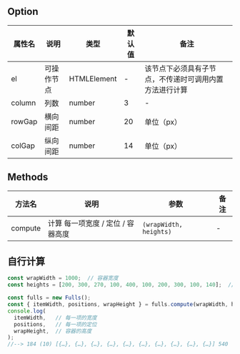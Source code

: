 
## Option

| 属性名 | 说明 | 类型 | 默认值 | 备注 |
| --- | --- | --- | --- | --- |
| el | 可操作节点 | HTMLElement | - | 该节点下必须具有子节点，不传递时可调用内置方法进行计算 |
| column | 列数 | number | 3 | - |
| rowGap | 横向间距 | number | 20 | 单位（px） |
| colGap | 纵向间距 | number | 14 | 单位（px） |

## Methods

| 方法名 | 说明 | 参数 | 备注 |
| --- | --- | --- | --- |
| compute | 计算 每一项宽度 / 定位 / 容器高度 | `(wrapWidth, heights)` | - |

## 自行计算

```ts
const wrapWidth = 1000;  // 容器宽度
const heights = [200, 300, 270, 100, 400, 100, 200, 300, 100, 140];  // 每一项的高度

const fulls = new Fulls();
const { itemWidth, positions, wrapHeight } = fulls.compute(wrapWidth, heights);
console.log(
  itemWidth,   // 每一项的宽度
  positions,   // 每一项的定位
  wrapHeight,  // 容器的高度
);
//--> 184 (10) [{…}, {…}, {…}, {…}, {…}, {…}, {…}, {…}, {…}, {…}] 540
```